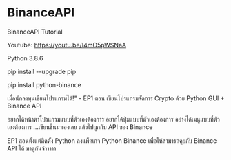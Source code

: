 # BinanceAPI
BinanceAPI Tutorial

Youtube: https://youtu.be/I4mO5pWSNaA

Python 3.8.6

pip install --upgrade pip

pip install python-binance


เมื่อนักลงทุนเขียนโปรแกรมได้!" - EP1 ตอน เขียนโปรแกรมจัดการ Crypto ด้วย Python GUI + Binance API

อยากได้หน้าตาโปรแกรมแบบที่ตัวเองต้องการ อยากได้ปุ่มแบบที่ตัวเองต้องการ อย่างได้เมนูแบบที่ตัวเองต้องการ ...เขียนขึ้นมาเองเลย แล้วไปผูกกับ API ของ Binance

EP1 สอนตั้งแต่ติดตั้ง Python ลงแพ็คเกจ Python Binance เพื่อให้สามารถคุยกับ Binance API ได้ มาดูกันจ้าาาาา
